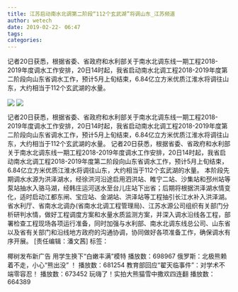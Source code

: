 ```yaml
---
title: 江苏启动南水北调第二阶段“112个玄武湖”将调山东_江苏频道
author: wetech
date: 2019-02-22- 06:47
tags: 
categories: 
---
```

记者20日获悉，根据省委、省政府和水利部关于南水北调东线一期工程2018-2019年度调水工作安排，20日14时起，我省启动南水北调工程2018-2019年度第二阶段向山东省调水工作，预计5月上旬结束，6.84亿立方米优质江淮水将调往山东，大约相当于112个玄武湖的水量。
<!-- more -->
                
<img align="center" border="0" src="http://p2.ifengimg.com/a/2019_08/5faf33a217de008_size184_w1600_h750.jpg" />
                
<img align="center" border="0" src="http://p2.ifengimg.com/a/2016/0810/204c433878d5cf9size1_w16_h16.png" />
            
记者20日获悉，根据省委、省政府和水利部关于南水北调东线一期工程2018-2019年度调水工作安排，20日14时起，我省启动南水北调工程2018-2019年度第二阶段向山东省调水工作，预计5月上旬结束，6.84亿立方米优质江淮水将调往山东，大约相当于112个玄武湖的水量。
记者20日获悉，根据省委、省政府和水利部关于南水北调东线一期工程2018-2019年度调水工作安排，20日14时起，我省启动南水北调工程2018-2019年度第二阶段向山东省调水工作，预计5月上旬结束，6.84亿立方米优质江淮水将调往山东，大约相当于112个玄武湖的水量。
本阶段先期调水水源为洪泽湖水，经徐洪河沿途启用泗洪站、睢宁二站、沙集站和邳州站等泵站抽水入骆马湖，经韩庄运河送水至台儿庄站下出省；后期将根据洪泽湖水情变化，适时启动江都东闸、宝应站、金湖站、洪泽站等工程抽引长江水补入洪泽湖。
省水利厅、省南水北调办(省南水北调工程管理局)、江苏水源公司组织有关部门分析研判水情，做好工程调度方案和水量水质监测方案，并深入调水沿线各工程，部署检查工程现场各项运行准备，同时加强与水利部、南水北调东线总公司、山东省以及省有关部门和沿线地方政府的沟通协调，协同做好各项准备工作，确保调水有序开展。
[责任编辑：潘文茜]
标签：
 
 
             
椰树发布新广告 用学生换下“白嫩丰满”模特
播放数：698967
俄罗斯：北极熊赖着不走，小心“熊出没” ！
播放数：681254
教育部回应“翟天临事件”：对学术不端零容忍！
播放数：673452
玩嗨了！实拍大熊猫雪中撒欢四连翻
播放数：664389
